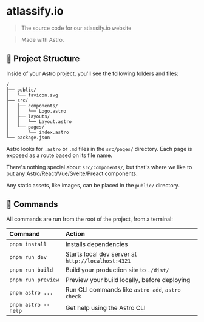 # atlassify.io 

> The source code for our atlassify.io website

> Made with Astro.

## 🚀 Project Structure

Inside of your Astro project, you'll see the following folders and files:

```
/
├── public/
│   └── favicon.svg
├── src/
│   ├── components/
│   │   └── Logo.astro
│   ├── layouts/
│   │   └── Layout.astro
│   └── pages/
│       └── index.astro
└── package.json
```

Astro looks for `.astro` or `.md` files in the `src/pages/` directory. Each page is exposed as a route based on its file name.

There's nothing special about `src/components/`, but that's where we like to put any Astro/React/Vue/Svelte/Preact components.

Any static assets, like images, can be placed in the `public/` directory.

## 🧞 Commands

All commands are run from the root of the project, from a terminal:

| Command             | Action                                             |
| :------------------ | :------------------------------------------------- |
| `pnpm install`      | Installs dependencies                              |
| `pnpm run dev`      | Starts local dev server at `http://localhost:4321` |
| `pnpm run build`    | Build your production site to `./dist/`            |
| `pnpm run preview`  | Preview your build locally, before deploying       |
| `pnpm astro ...`    | Run CLI commands like `astro add`, `astro check`   |
| `pnpm astro --help` | Get help using the Astro CLI                       |
